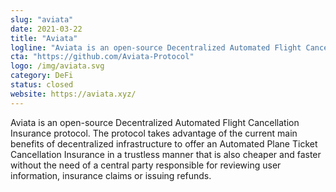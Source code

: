 ```yaml
---
slug: "aviata"
date: 2021-03-22
title: "Aviata"
logline: "Aviata is an open-source Decentralized Automated Flight Cancellation Insurance protocol."
cta: "https://github.com/Aviata-Protocol"
logo: /img/aviata.svg
category: DeFi
status: closed
website: https://aviata.xyz/
---
```

Aviata is an open-source Decentralized Automated Flight Cancellation Insurance protocol. The protocol takes advantage of the current main benefits of decentralized infrastructure to offer an Automated Plane Ticket Cancellation Insurance in a trustless manner that is also cheaper and faster without the need of a central party responsible for reviewing user information, insurance claims or issuing refunds.
